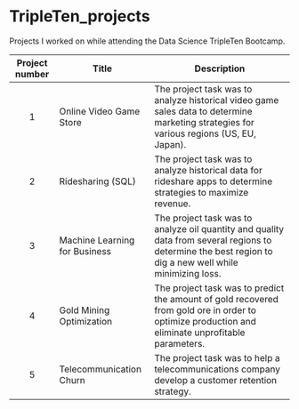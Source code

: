 # TripleTen_projects
Projects I worked on while attending the Data Science TripleTen Bootcamp.


| Project number | Title | Description |
| :-----------: | ----------- |----------- |
| 1 | Online Video Game Store | The project task was to analyze historical video game sales data to determine marketing strategies for various regions (US, EU, Japan). |
| 2 | Ridesharing (SQL)| The project task was to analyze historical data for rideshare apps to determine strategies to maximize revenue. |
| 3 | Machine Learning for Business | The project task was to analyze oil quantity and quality data from several regions to determine the best region to dig a new well while minimizing loss. |
| 4 | Gold Mining Optimization | The project task was to predict the amount of gold recovered from gold ore in order to optimize production and eliminate unprofitable parameters. |
| 5 | Telecommunication Churn | The project task was to help a telecommunications company develop a customer retention strategy. |
